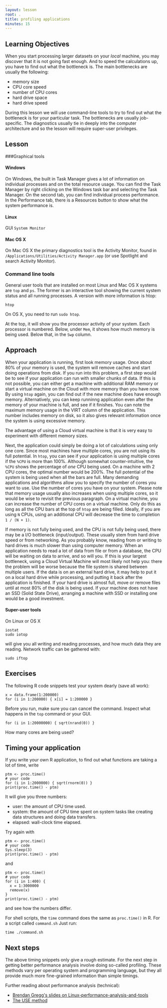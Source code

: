```yaml
---
layout: lesson
root: .
title: profiling applications
minutes: 15
---
```


## Learning Objectives 

When you start processing larger datasets on your *local* machine, you may discover that it is not going fast enough. And to speed the calculations up, you have to find out what the bottleneck is. The main bottlenecks are usually the following:

- memory size
- CPU core speed
- number of CPU cores
- hard drive space
- hard drive speed 

During this lesson we will use command-line tools to try to find out what the bottleneck is for your particular task. The bottlenecks are usually job-specific. The diagnostics usually tie in deeply into the computer architecture and so the lesson will require super-user privileges.


<!--
Make diagram to decide

large memory requirements: cloud
up to 16 CPUs: cloud or cluster
fast single core speed: maybe cloud or cluster - check!
hard drive space: external hard drive - cloud / cluster with large file system - backup!
hard drive -->


## Lesson 

###Graphical tools

#### Windows

On Windows, the built in Task Manager gives a lot of information on individual processes and on the total resource usage. You can find the Task Manager by right clicking on the Windows task bar and selecting the Task Manager. On the second tab, you can find individual process performance. In the Performance tab, there is a Resources button to show what the system performance is.

#### Linux

GUI `System Monitor`

#### Mac OS X

On Mac OS X the primary diagnostics tool is the Activity Monitor, found in `/Applications/Utilities/Activity Manager.app` (or use Spotlight and search Activity Monitor).

### Command line tools

General user tools that are installed on most Linux and Mac OS X systems are `top` and `ps`. The former is an interactive tool showing the current system status and all running processes. A version with more information is htop:

    htop

On OS X, you need to run `sudo htop`.

At the top, it will show you the processor activity of your system. Each processor is numbered. Below, under `Mem`, it shows how much memory is being used. Below that, in the `Swp` column.

## Approach

When your application is running, first look memory usage. Once about 80% of your memory is used, the system will remove caches and start doing operations from disk. If you run into this problem, a first step would be to see if your application can run with smaller chunks of data. If this is not possible, you can either get a machine with additional RAM memory or start a virtual machine on the Cloud with more memory than you have now. By using `htop` again, you can find out if the new machine does have enough memory. Alternatively, you can keep runninng application even after the memory of your machine is full, and see if it finishes. You can note the maximum memory usage in the VIRT column of the application. This number includes memory on disk, so it also gives relevant information once the system is using excessive memory.

The advantage of using a Cloud virtual machine is that it is very easy to experiment with different memory sizes.

Next, the application could simply be doing a lot of calculations using only one core. Since most machines have multiple cores, you are not using its full potential. In `htop`, you can see if your application is using multiple cores if the `%CPU` is more than 100%. Although somewhat counter-intuitive, the `%CPU` shows the percentage of *one* CPU being used. On a machine with 2 CPU cores, the optimal number would be 200%. The full potential of the system is being used when all the bars are full. Many demanding applications and algorithms allow you to specify the number of cores you want to use. Use the number of cores you have on your system. Please note that memory usage usually also increases when using multiple cores, so it would be wise to revisit the previous paragraph. On a virtual machine, you can increase the number of CPU cores on a virtual machine. Only do this as long as all the CPU bars at the top of `htop` are being filled. Ideally, if you are using `N` CPUs, using an additional CPU will decrease the time to completion `1 / (N + 1)`.

If memory is not fully being used, and the CPU is not fully being used, there may be a I/O bottleneck (input/output). These usually stem from hard drive speed or from networking. As you probably know, reading from or writing to hard drives is much slower than using computer memory. When an application needs to read a lot of data from file or from a database, the CPU will be waiting on data to arrive, and so will you. If this is your largest bottleneck, using a Cloud Virtual Machine will most likely not help you: there the problem will be worse because the file system is shared between multiple users. If the data is on an external hard drive, it may help to put it on a local hard drive while processing, and putting it back after the application is finished. If your hard drive is almost full, move or remove files until at most 80% of the disk is being used. If your machine does not have an SSD (Solid State Drive), arranging a machine with SSD or installing one would be a good investment.

<!-- If it is not installed, on Ubuntu or Debian Linux, install it with

    sudo apt-get install htop iotop

On Fedora or CentOS use

    sudo yum install htop iotop

Finally, on Mac OS X use [Homebrew](http://brew.sh):

    brew install htop iotop -->

#### Super-user tools

On Linux or OS X

    iostat
    sudo iotop

will give you all writing and reading processes, and how much data they are reading. Network traffic can be gathered with:

    sudo iftop

## Exercises

The following R code snippets test your system dearly (save all work):

    x = data.frame(1:200000)
    for (i in 1:200000) { x[i] = 1:200000 }

Before you run, make sure you can cancel the command. Inspect what happens in the `top` command or your GUI.

    for (i in 1:20000000) { sqrt(nrand(0)) }

How many cores are being used?

## Timing your application

If you write your own R application, to find out what functions are taking a lot of time, write

    ptm <- proc.time()
    # your code
    for (i in 1:2000000) { sqrt(rnorm(0)) }
    print(proc.time() - ptm)

It will give you three numbers:

- user: the amount of CPU time used.
- system: the amount of CPU time spent on system tasks like creating data structures and doing data transfers.
- elapsed: wall-clock time elapsed.

Try again with

    ptm <- proc.time()
    # your code
    Sys.sleep(3)
    print(proc.time() - ptm)

and

    ptm <- proc.time()
    # your code
    for (i in 1:400) {
      x = 1:3000000
      remove(x)
    }
    print(proc.time() - ptm)

and see how the numbers differ.

For shell scripts, the `time` command does the same as `proc.time()` in R. For a script called `command.sh` Just run:

    time ./command.sh

## Next steps

The above timing snippets only give a rough estimate. For the next step in getting better performance analysis involve doing so-called profiling. These methods vary per operating system and programming language, but they all provide much more fine-grained information than simple timings.

Further reading about performance analysis (technical):
- [Brendan Gregg's slides on Linux-performance-analysis-and-tools](http://www.slideshare.net/brendangregg/linux-performance-analysis-and-tools)
- [The USE method](http://queue.acm.org/detail.cfm?id=2413037)
